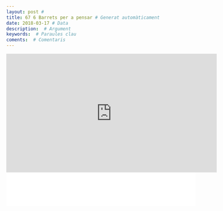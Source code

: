 ```yaml
---
layout: post #
title: 67 6 Barrets per a pensar # Generat automàticament
date: 2018-03-17 # Data
description:  # Argument
keywords:  # Paraules clau
coments:  # Comentaris
---
```


<iframe width="560" height="315" src="https://www.youtube.com/embed/Mq7mYdrUOqs" frameborder="0" allow="autoplay; encrypted-media" allowfullscreen></iframe>

<iframe style="border: none" src="//html5-player.libsyn.com/embed/episode/id/5060719/height/90/theme/custom/autoplay/no/autonext/no/thumbnail/yes/preload/no/no_addthis/no/direction/backward/render-playlist/no/custom-color/ffbb00/" height="90" width="100%" scrolling="no"  allowfullscreen webkitallowfullscreen mozallowfullscreen oallowfullscreen msallowfullscreen></iframe>
